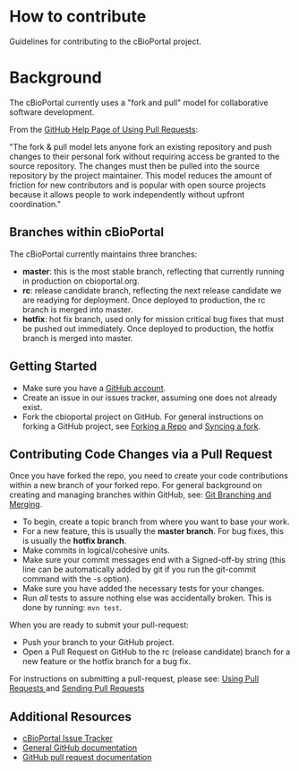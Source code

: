 # How to contribute

Guidelines for contributing to the cBioPortal project.

# Background

The cBioPortal currently uses a "fork and pull" model for collaborative software development.

From the [GitHub Help Page of Using Pull Requests](https://help.github.com/articles/using-pull-requests/):

"The fork & pull model lets anyone fork an existing repository and push changes to their personal fork without requiring access be granted to the source repository. The changes must then be pulled into the source repository by the project maintainer. This model reduces the amount of friction for new contributors and is popular with open source projects because it allows people to work independently without upfront coordination."

## Branches within cBioPortal

The cBioPortal currently maintains three branches:

 * **master**:  this is the most stable branch, reflecting that currently running in production on cbioportal.org.
 * **rc**:  release candidate branch, reflecting the next release candidate we are readying for deployment.  Once deployed to production, the rc branch is merged into master.
 * **hotfix**:  hot fix branch, used only for mission critical bug fixes that must be pushed out immediately.  Once deployed to production, the hotfix branch is merged into master. 

## Getting Started

 * Make sure you have a [GitHub account](https://github.com/signup/free).
 * Create an issue in our issues tracker, assuming one does not already exist.
 * Fork the cbioportal project on GitHub.  For general instructions on forking a GitHub project, see [Forking a Repo](https://help.github.com/articles/fork-a-repo/) and [Syncing a fork](https://help.github.com/articles/syncing-a-fork/).

## Contributing Code Changes via a Pull Request

Once you have forked the repo, you need to create your code contributions within a new branch of your forked repo.  For general background on creating and managing branches within GitHub, see:  [Git Branching and Merging](https://git-scm.com/book/en/v2/Git-Branching-Basic-Branching-and-Merging).

* To begin, create a topic branch from where you want to base your work.
 * For a new feature, this is usually the **master branch**.  For bug fixes, this is usually the **hotfix branch**.
* Make commits in logical/cohesive units.
* Make sure your commit messages end with a Signed-off-by string (this line can be automatically added by git if you run the git-commit command with the -s option).
* Make sure you have added the necessary tests for your changes.
* Run _all_ tests to assure nothing else was accidentally broken.  This is done by running:  ```mvn test```.

When you are ready to submit your pull-request:

* Push your branch to your GitHub project.
* Open a Pull Request on GitHub to the rc (release candidate) branch for a new feature or the hotfix branch for a bug fix.

For instructions on submitting a pull-request, please see:  [Using Pull Requests ](https://help.github.com/articles/using-pull-requests/) and [Sending Pull Requests](http://help.github.com/send-pull-requests/)

## Additional Resources

* [cBioPortal Issue Tracker](https://github.com/cBioPortal/cbioportal/issues)
* [General GitHub documentation](http://help.github.com/)
* [GitHub pull request documentation](http://help.github.com/send-pull-requests/)
